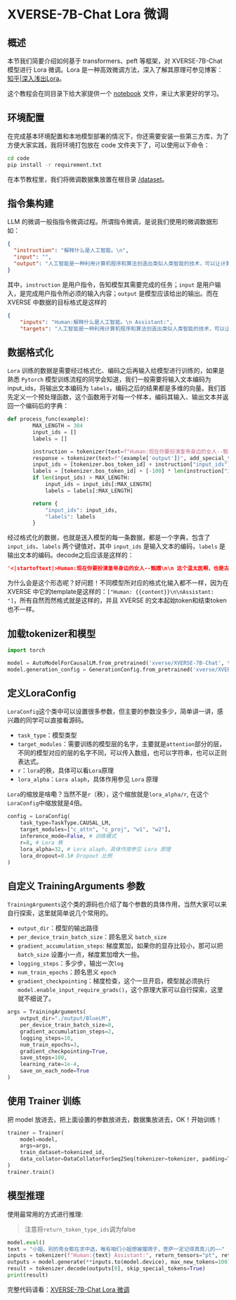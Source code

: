 # XVERSE-7B-Chat Lora 微调

## 概述

本节我们简要介绍如何基于 transformers、peft 等框架，对 XVERSE-7B-Chat 模型进行 Lora 微调。Lora 是一种高效微调方法，深入了解其原理可参见博客：[知乎|深入浅出Lora](https://zhuanlan.zhihu.com/p/650197598)。

这个教程会在同目录下给大家提供一个 [notebook](./05-XVERSE-7B-Chat%20Lora%20微调.ipynb) 文件，来让大家更好的学习。

## 环境配置

在完成基本环境配置和本地模型部署的情况下，你还需要安装一些第三方库，为了方便大家实践，我将环境打包放在 code 文件夹下了，可以使用以下命令：

```bash
cd code
pip install -r requirement.txt
```

在本节教程里，我们将微调数据集放置在根目录 [/dataset](https://github.com/datawhalechina/self-llm/blob/master/dataset/huanhuan.json)。

## 指令集构建

LLM 的微调一般指指令微调过程。所谓指令微调，是说我们使用的微调数据形如：

```json
{
  "instruction": "解释什么是人工智能。\n",
  "input": "",
  "output": "人工智能是一种利用计算机程序和算法创造出类似人类智能的技术，可以让计算机在解决问题、学习、推理和自然语言处理等方面表现出类似人类的能力。"
}
```

其中，`instruction` 是用户指令，告知模型其需要完成的任务；`input` 是用户输入，是完成用户指令所必须的输入内容；`output` 是模型应该给出的输出。而在 XVERSE 中数据的目标格式是这样的

```json
{
    "inputs": "Human:解释什么是人工智能。\n Assistant:", 
    "targets": "人工智能是一种利用计算机程序和算法创造出类似人类智能的技术，可以让计算机在解决问题、学习、推理和自然语言处理等方面表现出类似人类的能力。"}
```

## 数据格式化

`Lora` 训练的数据是需要经过格式化、编码之后再输入给模型进行训练的，如果是熟悉 `Pytorch` 模型训练流程的同学会知道，我们一般需要将输入文本编码为 input_ids，将输出文本编码为 `labels`，编码之后的结果都是多维的向量。我们首先定义一个预处理函数，这个函数用于对每一个样本，编码其输入、输出文本并返回一个编码后的字典：

```python
def process_func(example):
        MAX_LENGTH = 384
        input_ids = []
        labels = []

        instruction = tokenizer(text=f"Human:现在你要扮演皇帝身边的女人--甄嬛\n\n {example['instruction']}{example['input']}Assistant:", add_special_tokens=False)
        response = tokenizer(text=f"{example['output']}", add_special_tokens=False)
        input_ids = [tokenizer.bos_token_id] + instruction["input_ids"] + response["input_ids"] + [tokenizer.eos_token_id]
        labels = [tokenizer.bos_token_id] + [-100] * len(instruction["input_ids"]) + response["input_ids"] + [tokenizer.eos_token_id]
        if len(input_ids) > MAX_LENGTH:
            input_ids = input_ids[:MAX_LENGTH]
            labels = labels[:MAX_LENGTH]

        return {
            "input_ids": input_ids,
            "labels": labels
        }
```

经过格式化的数据，也就是送入模型的每一条数据，都是一个字典，包含了 `input_ids`、`labels` 两个键值对，其中 `input_ids` 是输入文本的编码，`labels` 是输出文本的编码。decode之后应该是这样的：

```json
'<|startoftext|>Human:现在你要扮演皇帝身边的女人--甄嬛\n\n 这个温太医啊，也是古怪，谁不知太医不得皇命不能为皇族以外的人请脉诊病，他倒好，十天半月便往咱们府里跑。Assistant:你们俩话太多了，我该和温太医要一剂药，好好治治你们。<|endoftext|>'
```

为什么会是这个形态呢？好问题！不同模型所对应的格式化输入都不一样，因为在 XVERSE 中它的template是这样的：`["Human: {{content}}\n\nAssistant: "]`，所有自然而然格式就是这样的，并且 XVERSE 的文本起始token和结束token也不一样。

## 加载tokenizer和模型

```python
import torch

model = AutoModelForCausalLM.from_pretrained('xverse/XVERSE-7B-Chat', trust_remote_code=True, torch_dtype=torch.half, device_map="auto")
model.generation_config = GenerationConfig.from_pretrained('xverse/XVERSE-7B-Chat')
```

## 定义LoraConfig



`LoraConfig`这个类中可以设置很多参数，但主要的参数没多少，简单讲一讲，感兴趣的同学可以直接看源码。

- `task_type`：模型类型
- `target_modules`：需要训练的模型层的名字，主要就是`attention`部分的层，不同的模型对应的层的名字不同，可以传入数组，也可以字符串，也可以正则表达式。
- `r`：`lora`的秩，具体可以看`Lora`原理
- `lora_alpha`：`Lora alaph`，具体作用参见 `Lora` 原理

`Lora`的缩放是啥嘞？当然不是`r`（秩），这个缩放就是`lora_alpha/r`, 在这个`LoraConfig`中缩放就是4倍。

```python
config = LoraConfig(
    task_type=TaskType.CAUSAL_LM, 
    target_modules=["c_attn", "c_proj", "w1", "w2"],
    inference_mode=False, # 训练模式
    r=8, # Lora 秩
    lora_alpha=32, # Lora alaph，具体作用参见 Lora 原理
    lora_dropout=0.1# Dropout 比例
)
```

## 自定义 TrainingArguments 参数

`TrainingArguments`这个类的源码也介绍了每个参数的具体作用，当然大家可以来自行探索，这里就简单说几个常用的。

- `output_dir`：模型的输出路径
- `per_device_train_batch_size`：顾名思义 `batch_size`
- `gradient_accumulation_steps`: 梯度累加，如果你的显存比较小，那可以把 `batch_size` 设置小一点，梯度累加增大一些。
- `logging_steps`：多少步，输出一次`log`
- `num_train_epochs`：顾名思义 `epoch`
- `gradient_checkpointing`：梯度检查，这个一旦开启，模型就必须执行`model.enable_input_require_grads()`，这个原理大家可以自行探索，这里就不细说了。

```python
args = TrainingArguments(
    output_dir="./output/BlueLM",
    per_device_train_batch_size=8,
    gradient_accumulation_steps=2,
    logging_steps=10,
    num_train_epochs=3,
    gradient_checkpointing=True,
    save_steps=100,
    learning_rate=1e-4,
    save_on_each_node=True
)
```

## 使用 Trainer 训练

把 model 放进去，把上面设置的参数放进去，数据集放进去，OK！开始训练！

```python
trainer = Trainer(
    model=model,
    args=args,
    train_dataset=tokenized_id,
    data_collator=DataCollatorForSeq2Seq(tokenizer=tokenizer, padding=True),
)
trainer.train()
```

## 模型推理

使用最常用的方式进行推理:
> 注意将`return_token_type_ids`调为false

```python
model.eval()
text = "小姐，别的秀女都在求中选，唯有咱们小姐想被撂牌子，菩萨一定记得真真儿的——"
inputs = tokenizer(f"Human:{text} Assistant:", return_tensors="pt", return_token_type_ids=False, )
outputs = model.generate(**inputs.to(model.device), max_new_tokens=100)
result = tokenizer.decode(outputs[0], skip_special_tokens=True)
print(result)
```

完整代码请看：[XVERSE-7B-Chat Lora 微调](./05-XVERSE-7B-Chat%20Lora%20微调.py)
